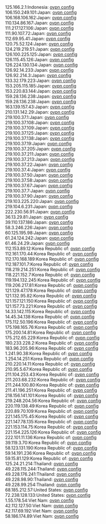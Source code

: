 125.166.2.1:Indonesia: [ovpn config](vpn/125_166_2_1.ovpn)  
106.150.249.101:Japan: [ovpn config](vpn/106_150_249_101.ovpn)  
106.168.106.162:Japan: [ovpn config](vpn/106_168_106_162.ovpn)  
110.134.86.167:Japan: [ovpn config](vpn/110_134_86_167.ovpn)  
111.217.127.106:Japan: [ovpn config](vpn/111_217_127_106.ovpn)  
111.90.107.72:Japan: [ovpn config](vpn/111_90_107_72.ovpn)  
112.69.95.41:Japan: [ovpn config](vpn/112_69_95_41.ovpn)  
120.75.52.124:Japan: [ovpn config](vpn/120_75_52_124.ovpn)  
124.219.219.51:Japan: [ovpn config](vpn/124_219_219_51.ovpn)  
126.100.225.125:Japan: [ovpn config](vpn/126_100_225_125.ovpn)  
126.115.45.126:Japan: [ovpn config](vpn/126_115_45_126.ovpn)  
126.224.130.134:Japan: [ovpn config](vpn/126_224_130_134.ovpn)  
126.92.14.233:Japan: [ovpn config](vpn/126_92_14_233.ovpn)  
126.92.214.3:Japan: [ovpn config](vpn/126_92_214_3.ovpn)  
133.32.179.223:Japan: [ovpn config](vpn/133_32_179_223.ovpn)  
153.205.115.185:Japan: [ovpn config](vpn/153_205_115_185.ovpn)  
153.220.83.144:Japan: [ovpn config](vpn/153_220_83_144.ovpn)  
159.28.136.238:Japan: [ovpn config](vpn/159_28_136_238.ovpn)  
159.28.136.238:Japan: [ovpn config](vpn/159_28_136_238.ovpn)  
163.139.157.43:Japan: [ovpn config](vpn/163_139_157_43.ovpn)  
210.131.142.29:Japan: [ovpn config](vpn/210_131_142_29.ovpn)  
219.100.37.1:Japan: [ovpn config](vpn/219_100_37_1.ovpn)  
219.100.37.108:Japan: [ovpn config](vpn/219_100_37_108.ovpn)  
219.100.37.109:Japan: [ovpn config](vpn/219_100_37_109.ovpn)  
219.100.37.125:Japan: [ovpn config](vpn/219_100_37_125.ovpn)  
219.100.37.138:Japan: [ovpn config](vpn/219_100_37_138.ovpn)  
219.100.37.19:Japan: [ovpn config](vpn/219_100_37_19.ovpn)  
219.100.37.205:Japan: [ovpn config](vpn/219_100_37_205.ovpn)  
219.100.37.211:Japan: [ovpn config](vpn/219_100_37_211.ovpn)  
219.100.37.213:Japan: [ovpn config](vpn/219_100_37_213.ovpn)  
219.100.37.22:Japan: [ovpn config](vpn/219_100_37_22.ovpn)  
219.100.37.4:Japan: [ovpn config](vpn/219_100_37_4.ovpn)  
219.100.37.50:Japan: [ovpn config](vpn/219_100_37_50.ovpn)  
219.100.37.58:Japan: [ovpn config](vpn/219_100_37_58.ovpn)  
219.100.37.67:Japan: [ovpn config](vpn/219_100_37_67.ovpn)  
219.100.37.7:Japan: [ovpn config](vpn/219_100_37_7.ovpn)  
219.100.37.90:Japan: [ovpn config](vpn/219_100_37_90.ovpn)  
219.103.225.220:Japan: [ovpn config](vpn/219_103_225_220.ovpn)  
219.104.6.231:Japan: [ovpn config](vpn/219_104_6_231.ovpn)  
222.230.56.91:Japan: [ovpn config](vpn/222_230_56_91.ovpn)  
36.13.29.81:Japan: [ovpn config](vpn/36_13_29_81.ovpn)  
39.110.137.186:Japan: [ovpn config](vpn/39_110_137_186.ovpn)  
58.3.246.226:Japan: [ovpn config](vpn/58_3_246_226.ovpn)  
60.125.195.98:Japan: [ovpn config](vpn/60_125_195_98.ovpn)  
61.24.124.242:Japan: [ovpn config](vpn/61_24_124_242.ovpn)  
61.46.24.29:Japan: [ovpn config](vpn/61_46_24_29.ovpn)  
112.153.89.12:Korea Republic of: [ovpn config](vpn/112_153_89_12.ovpn)  
112.161.170.44:Korea Republic of: [ovpn config](vpn/112_161_170_44.ovpn)  
112.170.168.189:Korea Republic of: [ovpn config](vpn/112_170_168_189.ovpn)  
112.187.101.7:Korea Republic of: [ovpn config](vpn/112_187_101_7.ovpn)  
118.219.214.251:Korea Republic of: [ovpn config](vpn/118_219_214_251.ovpn)  
118.221.152.7:Korea Republic of: [ovpn config](vpn/118_221_152_7.ovpn)  
119.194.132.245:Korea Republic of: [ovpn config](vpn/119_194_132_245.ovpn)  
119.206.217.81:Korea Republic of: [ovpn config](vpn/119_206_217_81.ovpn)  
121.129.47.178:Korea Republic of: [ovpn config](vpn/121_129_47_178.ovpn)  
121.132.95.82:Korea Republic of: [ovpn config](vpn/121_132_95_82.ovpn)  
121.157.121.150:Korea Republic of: [ovpn config](vpn/121_157_121_150.ovpn)  
121.157.73.221:Korea Republic of: [ovpn config](vpn/121_157_73_221.ovpn)  
14.33.142.115:Korea Republic of: [ovpn config](vpn/14_33_142_115.ovpn)  
14.45.34.138:Korea Republic of: [ovpn config](vpn/14_45_34_138.ovpn)  
175.112.50.196:Korea Republic of: [ovpn config](vpn/175_112_50_196.ovpn)  
175.198.165.76:Korea Republic of: [ovpn config](vpn/175_198_165_76.ovpn)  
175.200.14.81:Korea Republic of: [ovpn config](vpn/175_200_14_81.ovpn)  
175.212.65.229:Korea Republic of: [ovpn config](vpn/175_212_65_229.ovpn)  
180.233.228.2:Korea Republic of: [ovpn config](vpn/180_233_228_2.ovpn)  
183.96.205.96:Korea Republic of: [ovpn config](vpn/183_96_205_96.ovpn)  
1.241.90.38:Korea Republic of: [ovpn config](vpn/1_241_90_38.ovpn)  
1.254.14.251:Korea Republic of: [ovpn config](vpn/1_254_14_251.ovpn)  
210.220.14.11:Korea Republic of: [ovpn config](vpn/210_220_14_11.ovpn)  
210.95.5.67:Korea Republic of: [ovpn config](vpn/210_95_5_67.ovpn)  
211.104.253.43:Korea Republic of: [ovpn config](vpn/211_104_253_43.ovpn)  
211.203.68.232:Korea Republic of: [ovpn config](vpn/211_203_68_232.ovpn)  
211.244.100.80:Korea Republic of: [ovpn config](vpn/211_244_100_80.ovpn)  
211.41.196.251:Korea Republic of: [ovpn config](vpn/211_41_196_251.ovpn)  
218.156.141.101:Korea Republic of: [ovpn config](vpn/218_156_141_101.ovpn)  
219.248.204.56:Korea Republic of: [ovpn config](vpn/219_248_204_56.ovpn)  
220.119.138.49:Korea Republic of: [ovpn config](vpn/220_119_138_49.ovpn)  
220.89.70.109:Korea Republic of: [ovpn config](vpn/220_89_70_109.ovpn)  
221.145.175.45:Korea Republic of: [ovpn config](vpn/221_145_175_45.ovpn)  
221.147.78.135:Korea Republic of: [ovpn config](vpn/221_147_78_135.ovpn)  
221.153.114.75:Korea Republic of: [ovpn config](vpn/221_153_114_75.ovpn)  
221.154.225.126:Korea Republic of: [ovpn config](vpn/221_154_225_126.ovpn)  
222.101.11.136:Korea Republic of: [ovpn config](vpn/222_101_11_136.ovpn)  
39.119.3.70:Korea Republic of: [ovpn config](vpn/39_119_3_70.ovpn)  
58.123.131.190:Korea Republic of: [ovpn config](vpn/58_123_131_190.ovpn)  
59.14.191.236:Korea Republic of: [ovpn config](vpn/59_14_191_236.ovpn)  
59.15.81.129:Korea Republic of: [ovpn config](vpn/59_15_81_129.ovpn)  
125.24.21.214:Thailand: [ovpn config](vpn/125_24_21_214.ovpn)  
49.228.115.244:Thailand: [ovpn config](vpn/49_228_115_244.ovpn)  
49.228.176.241:Thailand: [ovpn config](vpn/49_228_176_241.ovpn)  
49.228.98.90:Thailand: [ovpn config](vpn/49_228_98_90.ovpn)  
49.228.99.254:Thailand: [ovpn config](vpn/49_228_99_254.ovpn)  
68.185.212.57:United States: [ovpn config](vpn/68_185_212_57.ovpn)  
72.238.128.133:United States: [ovpn config](vpn/72_238_128_133.ovpn)  
1.55.178.54:Viet Nam: [ovpn config](vpn/1_55_178_54.ovpn)  
42.112.127.50:Viet Nam: [ovpn config](vpn/42_112_127_50.ovpn)  
42.117.69.192:Viet Nam: [ovpn config](vpn/42_117_69_192.ovpn)  
58.186.174.89:Viet Nam: [ovpn config](vpn/58_186_174_89.ovpn)  
